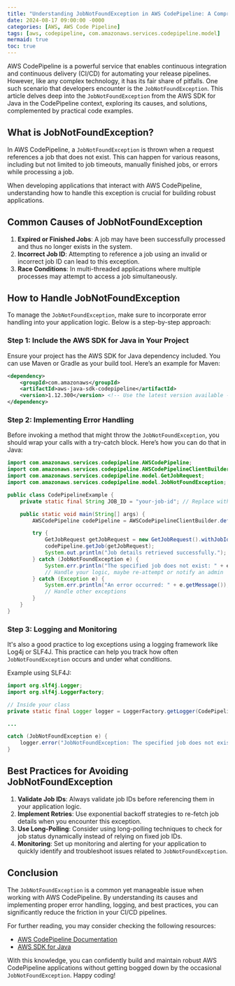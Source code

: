 ```yaml
---
title: "Understanding JobNotFoundException in AWS CodePipeline: A Comprehensive Guide"
date: 2024-08-17 09:00:00 -0000
categories: [AWS, AWS Code Pipeline]
tags: [aws, codepipeline, com.amazonaws.services.codepipeline.model]
mermaid: true
toc: true
---
```



AWS CodePipeline is a powerful service that enables continuous integration and continuous delivery (CI/CD) for automating your release pipelines. However, like any complex technology, it has its fair share of pitfalls. One such scenario that developers encounter is the `JobNotFoundException`. This article delves deep into the `JobNotFoundException` from the AWS SDK for Java in the CodePipeline context, exploring its causes, and solutions, complemented by practical code examples.

## What is JobNotFoundException?

In AWS CodePipeline, a `JobNotFoundException` is thrown when a request references a job that does not exist. This can happen for various reasons, including but not limited to job timeouts, manually finished jobs, or errors while processing a job.

When developing applications that interact with AWS CodePipeline, understanding how to handle this exception is crucial for building robust applications.

## Common Causes of JobNotFoundException

1. **Expired or Finished Jobs**: A job may have been successfully processed and thus no longer exists in the system.
2. **Incorrect Job ID**: Attempting to reference a job using an invalid or incorrect job ID can lead to this exception.
3. **Race Conditions**: In multi-threaded applications where multiple processes may attempt to access a job simultaneously.

## How to Handle JobNotFoundException

To manage the `JobNotFoundException`, make sure to incorporate error handling into your application logic. Below is a step-by-step approach:

### Step 1: Include the AWS SDK for Java in Your Project

Ensure your project has the AWS SDK for Java dependency included. You can use Maven or Gradle as your build tool. Here’s an example for Maven:

```xml
<dependency>
    <groupId>com.amazonaws</groupId>
    <artifactId>aws-java-sdk-codepipeline</artifactId>
    <version>1.12.300</version> <!-- Use the latest version available -->
</dependency>
```

### Step 2: Implementing Error Handling

Before invoking a method that might throw the `JobNotFoundException`, you should wrap your calls with a try-catch block. Here’s how you can do that in Java:

```java
import com.amazonaws.services.codepipeline.AWSCodePipeline;
import com.amazonaws.services.codepipeline.AWSCodePipelineClientBuilder;
import com.amazonaws.services.codepipeline.model.GetJobRequest;
import com.amazonaws.services.codepipeline.model.JobNotFoundException;

public class CodePipelineExample {
    private static final String JOB_ID = "your-job-id"; // Replace with your actual Job ID

    public static void main(String[] args) {
        AWSCodePipeline codePipeline = AWSCodePipelineClientBuilder.defaultClient();

        try {
            GetJobRequest getJobRequest = new GetJobRequest().withJobId(JOB_ID);
            codePipeline.getJob(getJobRequest);
            System.out.println("Job details retrieved successfully.");
        } catch (JobNotFoundException e) {
            System.err.println("The specified job does not exist: " + e.getMessage());
            // Handle your logic, maybe re-attempt or notify an admin
        } catch (Exception e) {
            System.err.println("An error occurred: " + e.getMessage());
            // Handle other exceptions
        }
    }
}
```

### Step 3: Logging and Monitoring

It's also a good practice to log exceptions using a logging framework like Log4j or SLF4J. This practice can help you track how often `JobNotFoundException` occurs and under what conditions.

Example using SLF4J:

```java
import org.slf4j.Logger;
import org.slf4j.LoggerFactory;

// Inside your class
private static final Logger logger = LoggerFactory.getLogger(CodePipelineExample.class);

...

catch (JobNotFoundException e) {
    logger.error("JobNotFoundException: The specified job does not exist: {}", e.getMessage());
}
```

## Best Practices for Avoiding JobNotFoundException

1. **Validate Job IDs**: Always validate job IDs before referencing them in your application logic.
2. **Implement Retries**: Use exponential backoff strategies to re-fetch job details when you encounter this exception.
3. **Use Long-Polling**: Consider using long-polling techniques to check for job status dynamically instead of relying on fixed job IDs.
4. **Monitoring**: Set up monitoring and alerting for your application to quickly identify and troubleshoot issues related to `JobNotFoundException`.

## Conclusion

The `JobNotFoundException` is a common yet manageable issue when working with AWS CodePipeline. By understanding its causes and implementing proper error handling, logging, and best practices, you can significantly reduce the friction in your CI/CD pipelines.

For further reading, you may consider checking the following resources:
- [AWS CodePipeline Documentation](https://docs.aws.amazon.com/codepipeline/latest/userguide/welcome.html)
- [AWS SDK for Java](https://docs.aws.amazon.com/sdk-for-java/latest/developer-guide/home.html)

With this knowledge, you can confidently build and maintain robust AWS CodePipeline applications without getting bogged down by the occasional `JobNotFoundException`. Happy coding!